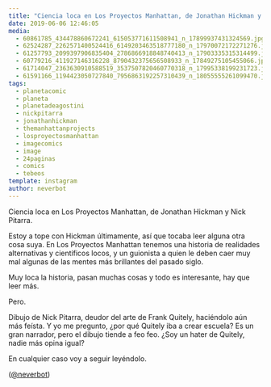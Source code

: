 ```yaml
---
title: "Ciencia loca en Los Proyectos Manhattan, de Jonathan Hickman y Nick Pitarra"
date: 2019-06-06 12:46:05
media: 
  - 60861785_434478860672241_615053771611508941_n_17899937431324569.jpg
  - 62524287_2262571400524416_6149203463518777180_n_17970072172271276.jpg
  - 61257793_2099397906835404_2786866918848740413_n_17903335315314499.jpg
  - 60779216_411927146316228_8790432375656508933_n_17849275105455066.jpg
  - 61714047_2363630910588519_3537507820460770318_n_17995338199231723.jpg
  - 61591166_1194423050727840_7956863192257310439_n_18055555261099470.jpg
tags: 
  - planetacomic
  - planeta
  - planetadeagostini
  - nickpitarra
  - jonathanhickman
  - themanhattanprojects
  - losproyectosmanhattan
  - imagecomics
  - image
  - 24paginas
  - comics
  - tebeos
template: instagram
author: neverbot
---
```


Ciencia loca en Los Proyectos Manhattan, de Jonathan Hickman y Nick Pitarra.

Estoy a tope con Hickman últimamente, así que tocaba leer alguna otra cosa suya. En Los Proyectos Manhattan tenemos una historia de realidades alternativas y científicos locos, y un guionista a quien le deben caer muy mal algunas de las mentes más brillantes del pasado siglo.

Muy loca la historia, pasan muchas cosas y todo es interesante, hay que leer más.

Pero.

Dibujo de Nick Pitarra, deudor del arte de Frank Quitely, haciéndolo aún más feísta. Y yo me pregunto, ¿por qué Quitely iba a crear escuela? Es un gran narrador, pero el dibujo tiende a feo feo. ¿Soy un hater de Quitely, nadie más opina igual?

En cualquier caso voy a seguir leyéndolo.

([@neverbot](https://instagram.com/neverbot))
